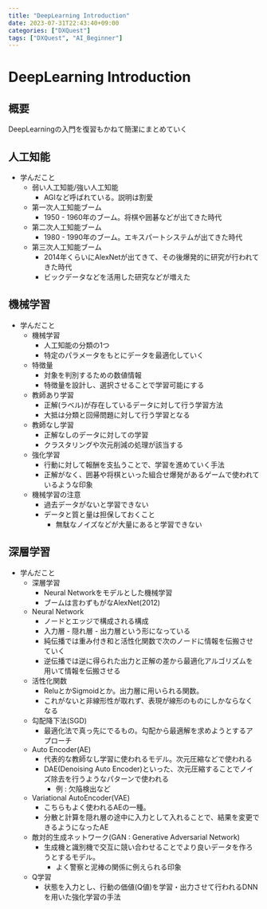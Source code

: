 ```yaml
---
title: "DeepLearning Introduction"
date: 2023-07-31T22:43:40+09:00
categories: ["DXQuest"]
tags: ["DXQuest", "AI_Beginner"]
---
```

# DeepLearning Introduction

## 概要

DeepLearningの入門を復習もかねて簡潔にまとめていく

## 人工知能

- 学んだこと
  - 弱い人工知能/強い人工知能
    - AGIなど呼ばれている。説明は割愛
  - 第一次人工知能ブーム
    - 1950 - 1960年のブーム。将棋や囲碁などが出てきた時代
  - 第二次人工知能ブーム
    - 1980 - 1990年のブーム。エキスパートシステムが出てきた時代
  - 第三次人工知能ブーム
    - 2014年くらいにAlexNetが出てきて、その後爆発的に研究が行われてきた時代
    - ビックデータなどを活用した研究などが増えた

## 機械学習

- 学んだこと
  - 機械学習
    - 人工知能の分類の1つ
    - 特定のパラメータをもとにデータを最適化していく
  - 特徴量
    - 対象を判別するための数値情報
    - 特徴量を設計し、選択させることで学習可能にする
  - 教師あり学習
    - 正解(ラベル)が存在しているデータに対して行う学習方法
    - 大抵は分類と回帰問題に対して行う学習となる
  - 教師なし学習
    - 正解なしのデータに対しての学習
    - クラスタリングや次元削減の処理が該当する
  - 強化学習
    - 行動に対して報酬を支払うことで、学習を進めていく手法
    - 正解がなく、囲碁や将棋といった組合せ爆発があるゲームで使われているような印象
  - 機械学習の注意
    - 過去データがないと学習できない
    - データと質と量は担保しておくこと
      - 無駄なノイズなどが大量にあると学習できない
      
## 深層学習

- 学んだこと
  - 深層学習
    - Neural Networkをモデルとした機械学習
    - ブームは言わずもがなAlexNet(2012)
  - Neural Network
    - ノードとエッジで構成される構成
    - 入力層 - 隠れ層 - 出力層という形になっている
    - 純伝播では重み付き和と活性化関数で次のノードに情報を伝搬させていく
    - 逆伝播では逆に得られた出力と正解の差から最適化アルゴリズムを用いて情報を伝搬させる
  - 活性化関数
    - ReluとかSigmoidとか。出力層に用いられる関数。
    - これがないと非線形性が取れず、表現が線形のものにしかならなくなる
  - 勾配降下法(SGD)
    - 最適化法で真っ先にでるもの。勾配から最適解を求めようとするアプローチ
  - Auto Encoder(AE)
    - 代表的な教師なし学習に使われるモデル。次元圧縮などで使われる
    - DAE(Denoising Auto Encoder)といった、次元圧縮することでノイズ除去を行うようなパターンで使われる
      - 例 : 欠陥検出など
  - Variational AutoEncoder(VAE)
    - こちらもよく使われるAEの一種。
    - 分散と計算を隠れ層の途中に入力として入れることで、結果を変更できるようになったAE
  - 敵対的生成ネットワーク(GAN : Generative Adversarial Network)
    - 生成機と識別機で交互に競い合わせることでより良いデータを作ろうとするモデル。
      - よく警察と泥棒の関係に例えられる印象
  - Q学習
    - 状態を入力とし、行動の価値(Q値)を学習・出力させて行われるDNNを用いた強化学習の手法